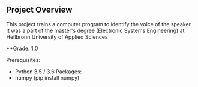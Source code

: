 ## Project Overview
This project trains a computer program to identify the voice of the speaker. 
It was a part of the master's degree (Electronic Systems Engineering) at Heilbronn University of Applied Sciences

**Grade: 1,0 

Prerequisites:
- Python 3.5 / 3.6
Packages:
- numpy (pip install numpy)
